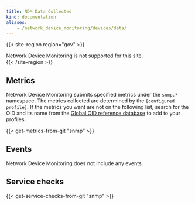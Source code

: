 ```yaml
---
title: NDM Data Collected
kind: documentation
aliases:
    - /network_device_monitoring/devices/data/
---
```


{{< site-region region="gov" >}}
<div class="alert alert-warning">Network Device Monitoring is not supported for this site.</div>
{{< /site-region >}}

## Metrics

Network Device Monitoring submits specified metrics under the `snmp.*` namespace. The metrics collected are determined by the `[configured profile]`.
If the metrics you want are not on the following list, search for the OID and its name from the [Global OID reference database][1] to add to your profiles.

{{< get-metrics-from-git "snmp" >}}

## Events

Network Device Monitoring does not include any events.

## Service checks

{{< get-service-checks-from-git "snmp" >}}

[1]: http://oidref.com
